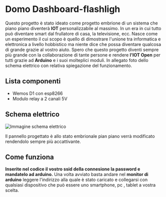 # Domo Dashboard-flashligh

 Questo progetto è stato ideato come progetto embrione di un sistema che piano piano diventerà **IOT** personalizzabile al massimo.
 In un era in cui tutto può diventare smart dal frullatore di casa, la televisione, ecc.
 Nasce come un esperimento il cui scopo è quello di dimostrare l'unione tra informatica e elettronica a livello hobbistico ma niente dice che possa diventare qualcosa di grande grazie al vostro aiuto.
 Spero che questo progetto diventi sempre più grande con la collaborazione di tante persone e rendere **l'IOT Open** per tutti grazie ad **Arduino** e i suoi molteplici moduli.
 In allegato foto dello schema elettrico con relativa spiegazione del funzionamento.

## Lista componenti

- Wemos D1 con esp8266
- Modulo relay a 2 canali 5V

## Schema elettrico

![Immagine schema elettrico](domodashboard-flashligh.jpg)

Il pannello progettato è allo stato embrionale pian piano verrà modificato rendendolo sempre più accattivante.

## Come funziona

**Inserite nel codice il vostro ssid della connesione la password e mandatelo ad arduino.**
Una volta avviato basta andare nel **monitor di arduino** leggere l'indirizzo alla quale è stato caricato e collegarsi con qualsiasi dispositivo che può essere uno smartphone, pc , tablet a vostra scelta.
